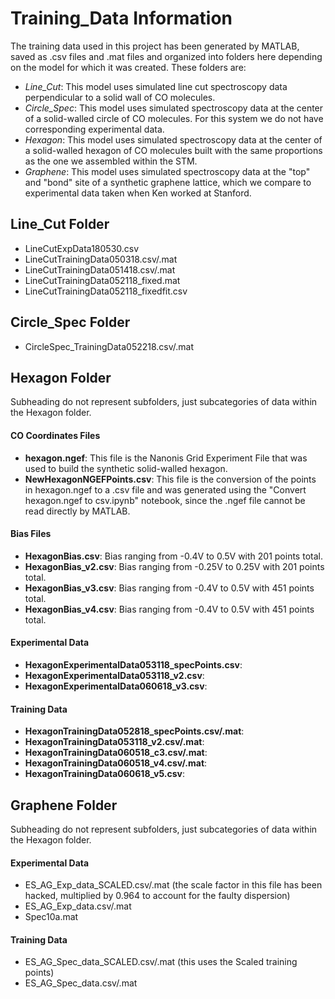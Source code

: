 # Training_Data Information

The training data used in this project has been generated by MATLAB, saved as .csv files and .mat files and organized into folders here depending on the model for which it was created. These folders are:
  * _Line_Cut_: This model uses simulated line cut spectroscopy data perpendicular to a solid wall of CO molecules.
  * _Circle_Spec_: This model uses simulated spectroscopy data at the center of a solid-walled circle of CO molecules. For this system we do not have corresponding experimental data. 
  * _Hexagon_: This model uses simulated spectroscopy data at the center of a solid-walled hexagon of CO molecules built with the same proportions as the one we assembled within the STM. 
  * _Graphene_: This model uses simulated spectroscopy data at the "top" and "bond" site of a synthetic graphene lattice, which we compare to experimental data taken when Ken worked at Stanford. 


## Line_Cut Folder

* LineCutExpData180530.csv 
* LineCutTrainingData050318.csv/.mat
* LineCutTrainingData051418.csv/.mat
* LineCutTrainingData052118_fixed.mat
* LineCutTrainingData052118_fixedfit.csv


## Circle_Spec Folder

* CircleSpec_TrainingData052218.csv/.mat


## Hexagon Folder

Subheading do not represent subfolders, just subcategories of data within the Hexagon folder. 

#### CO Coordinates Files
* **hexagon.ngef**: This file is the Nanonis Grid Experiment File that was used to build the synthetic solid-walled hexagon.
* **NewHexagonNGEFPoints.csv**: This file is the conversion of the points in hexagon.ngef to a .csv file and was generated using the "Convert hexagon.ngef to csv.ipynb" notebook, since the .ngef file cannot be read directly by MATLAB.

#### Bias Files
* **HexagonBias.csv**: Bias ranging from -0.4V to 0.5V with 201 points total.
* **HexagonBias_v2.csv**: Bias ranging from -0.25V to 0.25V with 201 points total.
* **HexagonBias_v3.csv**: Bias ranging from -0.4V to 0.5V with 451 points total.
* **HexagonBias_v4.csv**: Bias ranging from -0.4V to 0.5V with 451 points total.

#### Experimental Data
* **HexagonExperimentalData053118_specPoints.csv**: 
* **HexagonExperimentalData053118_v2.csv**:
* **HexagonExperimentalData060618_v3.csv**:

#### Training Data
* **HexagonTrainingData052818_specPoints.csv/.mat**:
* **HexagonTrainingData053118_v2.csv/.mat**:
* **HexagonTrainingData060518_c3.csv/.mat**:
* **HexagonTrainingData060518_v4.csv/.mat**:
* **HexagonTrainingData060618_v5.csv**:


## Graphene Folder

Subheading do not represent subfolders, just subcategories of data within the Hexagon folder. 

#### Experimental Data
* ES_AG_Exp_data_SCALED.csv/.mat (the scale factor in this file has been hacked, multiplied by 0.964 to account for the faulty dispersion)
* ES_AG_Exp_data.csv/.mat
* Spec10a.mat

#### Training Data
* ES_AG_Spec_data_SCALED.csv/.mat (this uses the Scaled training points) 
* ES_AG_Spec_data.csv/.mat

